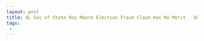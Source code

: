 ```yaml
---
layout: post
title: AL Sec of State Roy Moore Election Fraud Claim Has No Merit   Doug Jones Will Be Certified Today
tags:
 -
---
```


